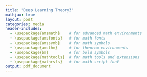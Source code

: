 ```yaml
---
title: "Deep Learning Theory3"
mathjax: true
layout: post
categories: media
header-includes:
  - \usepackage{amsmath}    # for advanced math environments
  - \usepackage{amsfonts}   # for math fonts
  - \usepackage{amssymb}    # for math symbols
  - \usepackage{amsthm}     # for theorem environments
  - \usepackage{bm}         # for bold symbols
  - \usepackage{mathtools}  # for math tools and extensions
  - \usepackage{mathrsfs}   # for math script font
output: pdf_document
---
```

